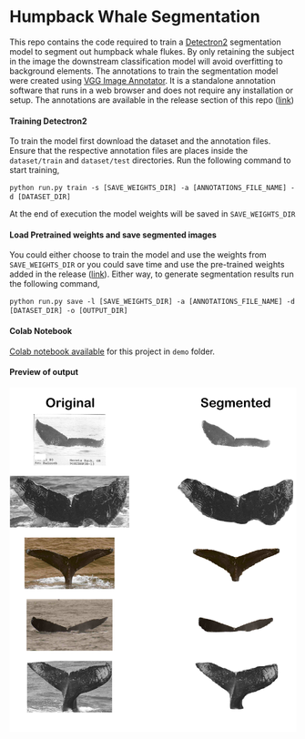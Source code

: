 Humpback Whale Segmentation
=======================================================
This repo contains the code required to train a [Detectron2](https://github.com/facebookresearch/detectron2) segmentation model to segment out humpback whale flukes. By only retaining the subject in the image the downstream classification model will avoid overfitting to background elements. The annotations to train the segmentation model were created using [VGG Image Annotator](https://www.robots.ox.ac.uk/~vgg/software/via/). It is a standalone annotation software that runs in a web browser and does not require any installation or setup. The annotations are available in the release section of this repo ([link](https://github.com/seqryan/HumpbackWhaleSegmentation/releases/download/v0.1/detectron2-whale-segmentation-annotations.zip))

#### Training Detectron2
To train the model first download the dataset and the annotation files. Ensure that the respective annotation files are places inside the `dataset/train` and `dataset/test` directories. Run the following command to start training,

```
python run.py train -s [SAVE_WEIGHTS_DIR] -a [ANNOTATIONS_FILE_NAME] -d [DATASET_DIR]
```
At the end of execution the model weights will be saved in `SAVE_WEIGHTS_DIR`

#### Load Pretrained weights and save segmented images
You could either choose to train the model and use the weights from `SAVE_WEIGHTS_DIR` or you could save time and use the pre-trained weights added in the release ([link](https://github.com/seqryan/HumpbackWhaleSegmentation/releases/download/v0.1/detectron2-whale-segmentation-weights.zip)). Either way, to generate segmentation results run the following command,

```
python run.py save -l [SAVE_WEIGHTS_DIR] -a [ANNOTATIONS_FILE_NAME] -d [DATASET_DIR] -o [OUTPUT_DIR]
```

#### Colab Notebook
[Colab notebook available](demo/HumpbackWhaleSegmentation.ipynb) for this project in `demo` folder.

#### Preview of output
![segmentation preview](images/segmentation_preview.jpg)
